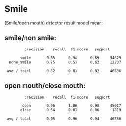 # Smile
(Smile/open mouth) detector 
result model mean:

smile/non smile: 
 ------------------------------------------------------------------------------------------
             precision    recall  f1-score   support

           smile       0.85      0.94      0.89     34629
      none_smile       0.75      0.53      0.62     12207

     avg / total       0.82      0.83      0.82     46836

open mouth/close mouth: 
 ------------------------------------------------------------------------------------------
             precision    recall  f1-score   support

            open       0.96      1.00      0.98     45017
           close       0.64      0.03      0.06      1819

     avg / total       0.95      0.96      0.94     46836
